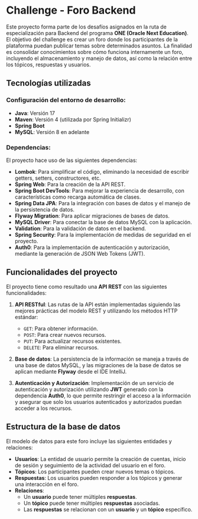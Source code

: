 # Challenge - Foro Backend

Este proyecto forma parte de los desafíos asignados en la ruta de especialización para Backend del programa **ONE (Oracle Next Education)**. El objetivo del challenge es crear un foro donde los participantes de la plataforma puedan publicar temas sobre determinados asuntos. La finalidad es consolidar conocimientos sobre cómo funciona internamente un foro, incluyendo el almacenamiento y manejo de datos, así como la relación entre los tópicos, respuestas y usuarios.

## Tecnologías utilizadas

### Configuración del entorno de desarrollo:

- **Java**: Versión 17
- **Maven**: Versión 4 (utilizada por Spring Initializr)
- **Spring Boot**
- **MySQL**: Versión 8 en adelante

### Dependencias:

El proyecto hace uso de las siguientes dependencias:

- **Lombok**: Para simplificar el código, eliminando la necesidad de escribir getters, setters, constructores, etc.
- **Spring Web**: Para la creación de la API REST.
- **Spring Boot DevTools**: Para mejorar la experiencia de desarrollo, con características como recarga automática de clases.
- **Spring Data JPA**: Para la integración con bases de datos y el manejo de la persistencia de datos.
- **Flyway Migration**: Para aplicar migraciones de bases de datos.
- **MySQL Driver**: Para conectar la base de datos MySQL con la aplicación.
- **Validation**: Para la validación de datos en el backend.
- **Spring Security**: Para la implementación de medidas de seguridad en el proyecto.
- **Auth0**: Para la implementación de autenticación y autorización, mediante la generación de JSON Web Tokens (JWT).

## Funcionalidades del proyecto

El proyecto tiene como resultado una **API REST** con las siguientes funcionalidades:

1. **API RESTful**: Las rutas de la API están implementadas siguiendo las mejores prácticas del modelo REST y utilizando los métodos HTTP estándar:
   - `GET`: Para obtener información.
   - `POST`: Para crear nuevos recursos.
   - `PUT`: Para actualizar recursos existentes.
   - `DELETE`: Para eliminar recursos.

2. **Base de datos**: La persistencia de la información se maneja a través de una base de datos MySQL, y las migraciones de la base de datos se aplican mediante **Flyway** desde el IDE IntelliJ.

3. **Autenticación y Autorización**: Implementación de un servicio de autenticación y autorización utilizando **JWT** generado con la dependencia **Auth0**, lo que permite restringir el acceso a la información y asegurar que solo los usuarios autenticados y autorizados puedan acceder a los recursos.

## Estructura de la base de datos

El modelo de datos para este foro incluye las siguientes entidades y relaciones:

- **Usuarios**: La entidad de usuario permite la creación de cuentas, inicio de sesión y seguimiento de la actividad del usuario en el foro.
- **Tópicos**: Los participantes pueden crear nuevos temas o tópicos.
- **Respuestas**: Los usuarios pueden responder a los tópicos y generar una interacción en el foro.
- **Relaciones**:
  - Un **usuario** puede tener múltiples **respuestas**.
  - Un **tópico** puede tener múltiples **respuestas** asociadas.
  - Las **respuestas** se relacionan con un **usuario** y un **tópico** específico.

